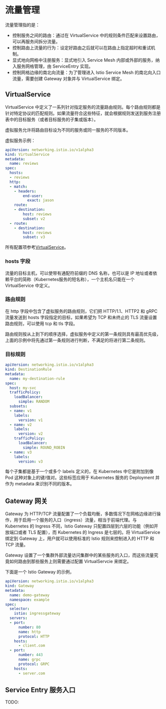 # 流量管理

流量管理指的是：

- 控制服务之间的路由：通过在 VirtualService 中的规则条件匹配来设置路由，可以再服务间拆分流量。
- 控制路由上流量的行为：设定好路由之后就可以在路由上指定超时和重试机制。
- 显式地向网格中注册服务：显式地引入 Service Mesh 内部或外部的服务，纳入服务网格管理，由 ServiceEntry 实现。
- 控制网格边缘的南北向流量：为了管理进入 Istio Service Mesh 的南北向入口流量，需要创建 Gateway 对象并与 VirtualService 绑定。

## VirtualService

VirtualService 中定义了一系列针对指定服务的流量路由规则。每个路由规则都是针对特定协议的匹配规则。如果流量符合这些特征，就会根据规则发送到服务注册表中的目标服务（或者目标服务的子集或版本）。

虚拟服务允许将路由目标设为不同的服务或同一服务的不同版本。

虚拟服务示例：

```yaml
apiVersion: networking.istio.io/v1alpha3
kind: VirtualService
metadata:
  name: reviews
spec:
  hosts:
  - reviews
  http:
  - match:
    - headers:
        end-user:
          exact: jason
    route:
    - destination:
        host: reviews
        subset: v2
  - route:
    - destination:
        host: reviews
        subset: v3
```

所有配置项参考[VirtualService](https://istio.io/latest/zh/docs/reference/config/networking/virtual-service/#Destination)。

### hosts 字段

流量的目标主机，可以使带有通配符前缀的 DNS 名称，也可以是 IP 地址或者依赖平台的简称（Kubernetes服务的短名称），一个主机名只能在一个 VirtualService 中定义。

### 路由规则

在 http 字段中包含了虚拟服务的路由规则，它们把 HTTP/1.1、HTTP2 和 gRPC 流量发送到 hosts 字段指定的目标，如果希望为 TCP 和未终止的 TLS 流量设置路由规则，可以使用 tcp 和 tls 字段。

路由规则按从上到下的顺序选择，虚拟服务中定义的第一条规则具有最高优先级，上面的示例中将先通过第一条规则进行判断，不满足的将进行第二条规则。

### 目标规则

```yaml
apiVersion: networking.istio.io/v1alpha3
kind: DestinationRule
metadata:
  name: my-destination-rule
spec:
  host: my-svc
  trafficPolicy:
    loadBalancer:
      simple: RANDOM
  subsets:
  - name: v1
    labels:
      version: v1
  - name: v2
    labels:
      version: v2
    trafficPolicy:
      loadBalancer:
        simple: ROUND_ROBIN
  - name: v3
    labels:
      version: v3
```

每个子集都是基于一个或多个 labels 定义的，在 Kubernetes 中它是附加到像 Pod 这种对象上的键/值对。这些标签应用于 Kubernetes 服务的 Deployment 并作为 metadata 来识别不同的版本。

## Gateway 网关

Gateway 为 HTTP/TCP 流量配置了一个负载均衡，多数情况下在网格边缘进行操作，用于启用一个服务的入口（ingress）流量，相当于前端代理。与 Kubernetes 的 Ingress 不同，Istio Gateway 只配置四层到六层的功能（例如开放端口或者 TLS 配置），而 Kubernetes 的 Ingress 是七层的。将 VirtualService 绑定到 Gateway 上，用户就可以使用标准的 Istio 规则来控制进入的 HTTP 和 TCP 流量。

Gateway 设置了一个集群外部流量访问集群中的某些服务的入口，而这些流量究竟如何路由到那些服务上则需要通过配置 VirtualServcie 来绑定。

下面是一个 Istio Gateway 的示例，

```yaml
apiVersion: networking.istio.io/v1alpha3
kind: Gateway
metadata:
  name: demo-gateway
  namespace: example
spec:
  selector:
    istio: ingressgateway
  servers:
  - port:
      number: 80
      name: http
      protocol: HTTP
    hosts:
      - client.com
  - port:
      number: 443
      name: grpc
      protocol: GRPC
    hosts:
      - server.com
```

## Service Entry 服务入口

TODO:
